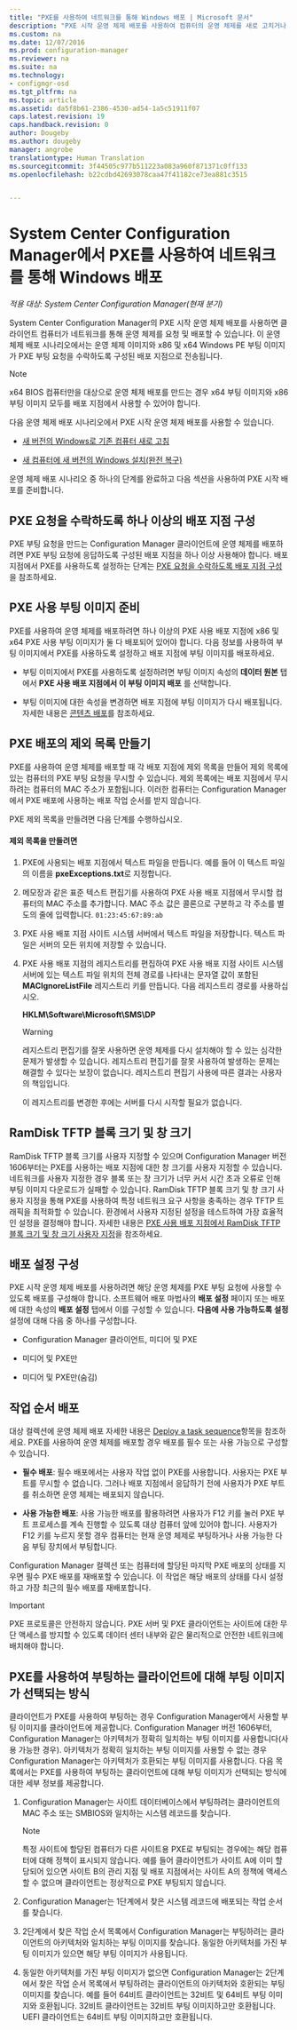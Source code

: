 ```yaml
---
title: "PXE를 사용하여 네트워크를 통해 Windows 배포 | Microsoft 문서"
description: "PXE 시작 운영 체제 배포를 사용하여 컴퓨터의 운영 체제를 새로 고치거나 새 컴퓨터에 새 버전의 Windows를 설치할 수 있습니다."
ms.custom: na
ms.date: 12/07/2016
ms.prod: configuration-manager
ms.reviewer: na
ms.suite: na
ms.technology:
- configmgr-osd
ms.tgt_pltfrm: na
ms.topic: article
ms.assetid: da5f8b61-2386-4530-ad54-1a5c51911f07
caps.latest.revision: 19
caps.handback.revision: 0
author: Dougeby
ms.author: dougeby
manager: angrobe
translationtype: Human Translation
ms.sourcegitcommit: 3f44505c977b511223a083a960f871371c0ff133
ms.openlocfilehash: b22cdbd42693078caa47f41182ce73ea881c3515


---
```

# <a name="use-pxe-to-deploy-windows-over-the-network-with-system-center-configuration-manager"></a>System Center Configuration Manager에서 PXE를 사용하여 네트워크를 통해 Windows 배포

*적용 대상: System Center Configuration Manager(현재 분기)*

System Center Configuration Manager의 PXE 시작 운영 체제 배포를 사용하면 클라이언트 컴퓨터가 네트워크를 통해 운영 체제를 요청 및 배포할 수 있습니다. 이 운영 체제 배포 시나리오에서는 운영 체제 이미지와 x86 및 x64 Windows PE 부팅 이미지가 PXE 부팅 요청을 수락하도록 구성된 배포 지점으로 전송됩니다.  

> [!NOTE]  
>  x64 BIOS 컴퓨터만을 대상으로 운영 체제 배포를 만드는 경우 x64 부팅 이미지와 x86 부팅 이미지 모두를 배포 지점에서 사용할 수 있어야 합니다.  

 다음 운영 체제 배포 시나리오에서 PXE 시작 운영 체제 배포를 사용할 수 있습니다.  

-   [새 버전의 Windows로 기존 컴퓨터 새로 고침](refresh-an-existing-computer-with-a-new-version-of-windows.md)  

-   [새 컴퓨터에 새 버전의 Windows 설치(완전 복구)](install-new-windows-version-new-computer-bare-metal.md)  

 운영 체제 배포 시나리오 중 하나의 단계를 완료하고 다음 섹션을 사용하여 PXE 시작 배포를 준비합니다.  

##  <a name="a-namebkmkconfigurea-configure-at-least-one-distribution-point-to-accept-pxe-requests"></a><a name="BKMK_Configure"></a> PXE 요청을 수락하도록 하나 이상의 배포 지점 구성  
 PXE 부팅 요청을 만드는 Configuration Manager 클라이언트에 운영 체제를 배포하려면 PXE 부팅 요청에 응답하도록 구성된 배포 지점을 하나 이상 사용해야 합니다.  배포 지점에서 PXE를 사용하도록 설정하는 단계는 [PXE 요청을 수락하도록 배포 지점 구성](../get-started/prepare-site-system-roles-for-operating-system-deployments.md#BKMK_PXEDistributionPoint)을 참조하세요.  

## <a name="prepare-a-pxe-enabled-boot-image"></a>PXE 사용 부팅 이미지 준비  
 PXE를 사용하여 운영 체제를 배포하려면 하나 이상의 PXE 사용 배포 지점에 x86 및 x64 PXE 사용 부팅 이미지가 둘 다 배포되어 있어야 합니다. 다음 정보를 사용하여 부팅 이미지에서 PXE를 사용하도록 설정하고 배포 지점에 부팅 이미지를 배포하세요.  

-   부팅 이미지에서 PXE를 사용하도록 설정하려면 부팅 이미지 속성의  **데이터 원본** 탭에서 **PXE 사용 배포 지점에서 이 부팅 이미지 배포** 를 선택합니다.  

-   부팅 이미지에 대한 속성을 변경하면 배포 지점에 부팅 이미지가 다시 배포됩니다. 자세한 내용은 [콘텐츠 배포](../../core/servers/deploy/configure/deploy-and-manage-content.md#a-namebkmkdistributea-distribute-content)를 참조하세요.  

##  <a name="a-namebkmkpxeexclusionlista-create-an-exclusion-list-for-pxe-deployments"></a><a name="BKMK_PXEExclusionList"></a> PXE 배포의 제외 목록 만들기  
 PXE를 사용하여 운영 체제를 배포할 때 각 배포 지점에 제외 목록을 만들어 제외 목록에 있는 컴퓨터의 PXE 부팅 요청을 무시할 수 있습니다. 제외 목록에는 배포 지점에서 무시하려는 컴퓨터의 MAC 주소가 포함됩니다. 이러한 컴퓨터는 Configuration Manager에서 PXE 배포에 사용하는 배포 작업 순서를 받지 않습니다.  

 PXE 제외 목록을 만들려면 다음 단계를 수행하십시오.  

#### <a name="to-create-the-exclusion-list"></a>제외 목록을 만들려면  

1.  PXE에 사용되는 배포 지점에서 텍스트 파일을 만듭니다. 예를 들어 이 텍스트 파일의 이름을 **pxeExceptions.txt**로 지정합니다.  

2.  메모장과 같은 표준 텍스트 편집기를 사용하여 PXE 사용 배포 지점에서 무시할 컴퓨터의 MAC 주소를 추가합니다. MAC 주소 값은 콜론으로 구분하고 각 주소를 별도의 줄에 입력합니다.  `01:23:45:67:89:ab`  

3.  PXE 사용 배포 지점 사이트 시스템 서버에서 텍스트 파일을 저장합니다. 텍스트 파일은 서버의 모든 위치에 저장할 수 있습니다.  

4.  PXE 사용 배포 지점의 레지스트리를 편집하여 PXE 사용 배포 지점 사이트 시스템 서버에 있는 텍스트 파일 위치의 전체 경로를 나타내는 문자열 값이 포함된 **MACIgnoreListFile** 레지스트리 키를 만듭니다. 다음 레지스트리 경로를 사용하십시오.  

     **HKLM\Software\Microsoft\SMS\DP**  

    > [!WARNING]  
    >  레지스트리 편집기를 잘못 사용하면 운영 체제를 다시 설치해야 할 수 있는 심각한 문제가 발생할 수 있습니다. 레지스트리 편집기를 잘못 사용하여 발생하는 문제는 해결할 수 있다는 보장이 없습니다. 레지스트리 편집기 사용에 따른 결과는 사용자의 책임입니다.  

     이 레지스트리를 변경한 후에는 서버를 다시 시작할 필요가 없습니다.  

##  <a name="a-namebkmkramdisktftparamdisk-tftp-block-size-and-window-size"></a><a name="BKMK_RamDiskTFTP"></a>RamDisk TFTP 블록 크기 및 창 크기  
RamDisk TFTP 블록 크기를 사용자 지정할 수 있으며 Configuration Manager 버전 1606부터는 PXE를 사용하는 배포 지점에 대한 창 크기를 사용자 지정할 수 있습니다. 네트워크를 사용자 지정한 경우 블록 또는 창 크기가 너무 커서 시간 초과 오류로 인해 부팅 이미지 다운로드가 실패할 수 있습니다. RamDisk TFTP 블록 크기 및 창 크기 사용자 지정을 통해 PXE를 사용하여 특정 네트워크 요구 사항을 충족하는 경우 TFTP 트래픽을 최적화할 수 있습니다. 환경에서 사용자 지정된 설정을 테스트하여 가장 효율적인 설정을 결정해야 합니다. 자세한 내용은 [PXE 사용 배포 지점에서 RamDisk TFTP 블록 크기 및 창 크기 사용자 지정](../get-started/prepare-site-system-roles-for-operating-system-deployments.md#BKMK_RamDiskTFTP)을 참조하세요.

## <a name="configure-deployment-settings"></a>배포 설정 구성  
 PXE 시작 운영 체제 배포를 사용하려면 해당 운영 체제를 PXE 부팅 요청에 사용할 수 있도록 배포를 구성해야 합니다. 소프트웨어 배포 마법사의 **배포 설정** 페이지 또는 배포에 대한 속성의 **배포 설정** 탭에서 이를 구성할 수 있습니다.  **다음에 사용 가능하도록 설정** 설정에 대해 다음 중 하나를 구성합니다.  

-   Configuration Manager 클라이언트, 미디어 및 PXE  

-   미디어 및 PXE만  

-   미디어 및 PXE만(숨김)  

##  <a name="a-namebkmkdeploya-deploy-the-task-sequence"></a><a name="BKMK_Deploy"></a> 작업 순서 배포  
 대상 컬렉션에 운영 체제 배포 자세한 내용은 [Deploy a task sequence](manage-task-sequences-to-automate-tasks.md#BKMK_DeployTS)항목을 참조하세요. PXE를 사용하여 운영 체제를 배포할 경우 배포를 필수 또는 사용 가능으로 구성할 수 있습니다.  

-   **필수 배포**: 필수 배포에서는 사용자 작업 없이 PXE를 사용합니다. 사용자는 PXE 부트를 무시할 수 없습니다. 그러나 배포 지점에서 응답하기 전에 사용자가 PXE 부트를 취소하면 운영 체제는 배포되지 않습니다.  

-   **사용 가능한 배포**: 사용 가능한 배포를 활용하려면 사용자가 F12 키를 눌러 PXE 부트 프로세스를 계속 진행할 수 있도록 대상 컴퓨터 앞에 있어야 합니다. 사용자가 F12 키를 누르지 못할 경우 컴퓨터는 현재 운영 체제로 부팅하거나 사용 가능한 다음 부팅 장치에서 부팅합니다.  

 Configuration Manager 컬렉션 또는 컴퓨터에 할당된 마지막 PXE 배포의 상태를 지우면 필수 PXE 배포를 재배포할 수 있습니다. 이 작업은 해당 배포의 상태를 다시 설정하고 가장 최근의 필수 배포를 재배포합니다.  

> [!IMPORTANT]  
>  PXE 프로토콜은 안전하지 않습니다. PXE 서버 및 PXE 클라이언트는 사이트에 대한 무단 액세스를 방지할 수 있도록 데이터 센터 내부와 같은 물리적으로 안전한 네트워크에 배치해야 합니다.  

##  <a name="how-is-the-boot-image-selected-for-clients-booting-with-pxe"></a>PXE를 사용하여 부팅하는 클라이언트에 대해 부팅 이미지가 선택되는 방식
클라이언트가 PXE를 사용하여 부팅하는 경우 Configuration Manager에서 사용할 부팅 이미지를 클라이언트에 제공합니다. Configuration Manager 버전 1606부터, Configuration Manager는 아키텍처가 정확히 일치하는 부팅 이미지를 사용합니다(사용 가능한 경우). 아키텍처가 정확히 일치하는 부팅 이미지를 사용할 수 없는 경우 Configuration Manager는 아키텍처가 호환되는 부팅 이미지를 사용합니다. 다음 목록에서는 PXE를 사용하여 부팅하는 클라이언트에 대해 부팅 이미지가 선택되는 방식에 대한 세부 정보를 제공합니다.
1. Configuration Manager는 사이트 데이터베이스에서 부팅하려는 클라이언트의 MAC 주소 또는 SMBIOS와 일치하는 시스템 레코드를 찾습니다.
    > [!NOTE]
    > 특정 사이트에 할당된 컴퓨터가 다른 사이트용 PXE로 부팅되는 경우에는 해당 컴퓨터에 대해 정책이 표시되지 않습니다. 예를 들어 클라이언트가 사이트 A에 이미 할당되어 있으면 사이트 B의 관리 지점 및 배포 지점에서는 사이트 A의 정책에 액세스할 수 없으며 클라이언트는 정상적으로 PXE 부팅되지 않습니다.
2. Configuration Manager는 1단계에서 찾은 시스템 레코드에 배포되는 작업 순서를 찾습니다.
3. 2단계에서 찾은 작업 순서 목록에서 Configuration Manager는 부팅하려는 클라이언트의 아키텍처와 일치하는 부팅 이미지를 찾습니다. 동일한 아키텍처를 가진 부팅 이미지가 있으면 해당 부팅 이미지가 사용됩니다.

4. 동일한 아키텍처를 가진 부팅 이미지가 없으면 Configuration Manager는 2단계에서 찾은 작업 순서 목록에서 부팅하려는 클라이언트의 아키텍처와 호환되는 부팅 이미지를 찾습니다. 예를 들어 64비트 클라이언트는 32비트 및 64비트 부팅 이미지와 호환됩니다. 32비트 클라이언트는 32비트 부팅 이미지하고만 호환됩니다. UEFI 클라이언트는 64비트 부팅 이미지하고만 호환됩니다.



<!--HONumber=Dec16_HO3-->


